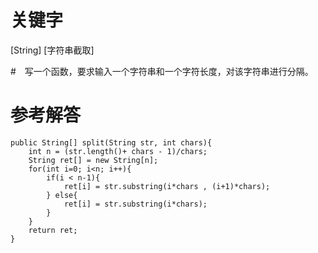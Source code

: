 # 关键字

[String] [字符串截取]

#　写一个函数，要求输入一个字符串和一个字符长度，对该字符串进行分隔。

# 参考解答

```
public String[] split(String str, int chars){
    int n = (str.length()+ chars - 1)/chars;
    String ret[] = new String[n];
    for(int i=0; i<n; i++){
        if(i < n-1){
            ret[i] = str.substring(i*chars , (i+1)*chars);
        } else{
            ret[i] = str.substring(i*chars);
        }
    }
    return ret;
}
```